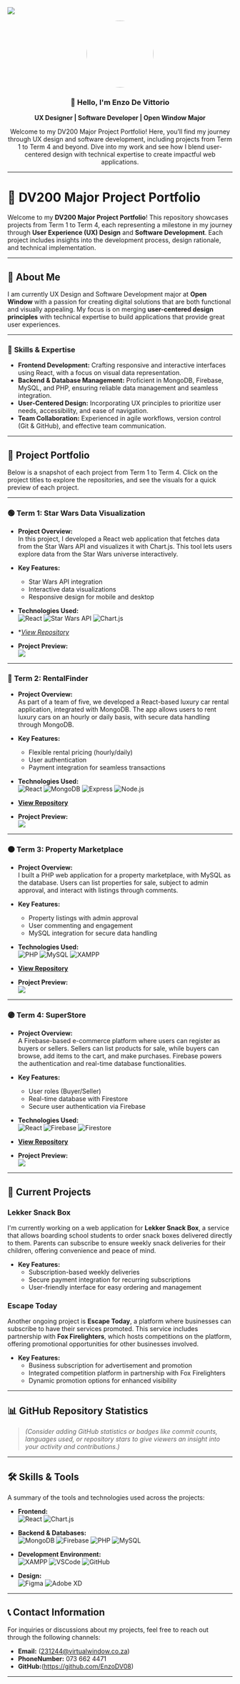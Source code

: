 ![](./assets/enzoRepo.png) 

<div align="center">
  <img src="#" width="150" style="border-radius: 50%;">
  
  ### 👋 Hello, I'm **Enzo De Vittorio**
  
  **UX Designer | Software Developer | Open Window Major**
  
  <p>Welcome to my DV200 Major Project Portfolio! Here, you’ll find my journey through UX design and software development, including projects from Term 1 to Term 4 and beyond. Dive into my work and see how I blend user-centered design with technical expertise to create impactful web applications.</p>
</div>

---

# 🌟 **DV200 Major Project Portfolio**

Welcome to my **DV200 Major Project Portfolio**! This repository showcases projects from Term 1 to Term 4, each representing a milestone in my journey through **User Experience (UX) Design** and **Software Development**. Each project includes insights into the development process, design rationale, and technical implementation.

---

## 👤 **About Me**

I am currently UX Design and Software Development major at **Open Window** with a passion for creating digital solutions that are both functional and visually appealing. My focus is on merging **user-centered design principles** with technical expertise to build applications that provide great user experiences.

---

### 🔧 **Skills & Expertise**

- **Frontend Development:** Crafting responsive and interactive interfaces using React, with a focus on visual data representation.
- **Backend & Database Management:** Proficient in MongoDB, Firebase, MySQL, and PHP, ensuring reliable data management and seamless integration.
- **User-Centered Design:** Incorporating UX principles to prioritize user needs, accessibility, and ease of navigation.
- **Team Collaboration:** Experienced in agile workflows, version control (Git & GitHub), and effective team communication.

---

## 📂 **Project Portfolio**

Below is a snapshot of each project from Term 1 to Term 4. Click on the project titles to explore the repositories, and see the visuals for a quick preview of each project.

---

### 🟢 **Term 1: Star Wars Data Visualization**

- **Project Overview:**  
  In this project, I developed a React web application that fetches data from the Star Wars API and visualizes it with Chart.js. This tool lets users explore data from the Star Wars universe interactively.

- **Key Features:**
  - Star Wars API integration
  - Interactive data visualizations
  - Responsive design for mobile and desktop

- **Technologies Used:**  
  ![React](https://img.shields.io/badge/React-20232A?style=for-the-badge&logo=react&logoColor=61DAFB) ![Star Wars API](https://img.shields.io/badge/Star%20Wars%20API-black?style=for-the-badge&logo=star-wars&logoColor=white) ![Chart.js](https://img.shields.io/badge/Chart.js-F5788D?style=for-the-badge&logo=chartdotjs&logoColor=white)
  
- **[View Repository](https://github.com/EnzoDV08/Term_1_Final_Project.git)*

- **Project Preview:**  
  ![](./assets/Screenshot%202024-11-06%20151536.png) 

---

### 🔵 **Term 2: RentalFinder**

- **Project Overview:**  
  As part of a team of five, we developed a React-based luxury car rental application, integrated with MongoDB. The app allows users to rent luxury cars on an hourly or daily basis, with secure data handling through MongoDB.

- **Key Features:**
  - Flexible rental pricing (hourly/daily)
  - User authentication
  - Payment integration for seamless transactions

- **Technologies Used:**  
  ![React](https://img.shields.io/badge/React-20232A?style=for-the-badge&logo=react&logoColor=61DAFB) ![MongoDB](https://img.shields.io/badge/MongoDB-47A248?style=for-the-badge&logo=mongodb&logoColor=white) ![Express](https://img.shields.io/badge/Express.js-404D59?style=for-the-badge) ![Node.js](https://img.shields.io/badge/Node.js-43853D?style=for-the-badge&logo=node-dot-js&logoColor=white)

- **[View Repository](https://github.com/EnzoDV08/DV_200_Group2_Final.git)** 

- **Project Preview:**  
  ![](./assets/Screenshot%202024-11-06%20151929.png) 

---

### 🟠 **Term 3: Property Marketplace**

- **Project Overview:**  
  I built a PHP web application for a property marketplace, with MySQL as the database. Users can list properties for sale, subject to admin approval, and interact with listings through comments.

- **Key Features:**
  - Property listings with admin approval
  - User commenting and engagement
  - MySQL integration for secure data handling

- **Technologies Used:**  
  ![PHP](https://img.shields.io/badge/PHP-777BB4?style=for-the-badge&logo=php&logoColor=white) ![MySQL](https://img.shields.io/badge/MySQL-4479A1?style=for-the-badge&logo=mysql&logoColor=white) ![XAMPP](https://img.shields.io/badge/XAMPP-F37623?style=for-the-badge&logo=xampp&logoColor=white)

- **[View Repository](https://github.com/EnzoDV08/Enzo_De_Vittorio_231244_Term3-Final-Project.git)** 

- **Project Preview:**  
  ![](./assets/Screenshot%202024-11-06%20152105.png) 

---

### 🟣 **Term 4: SuperStore**

- **Project Overview:**  
  A Firebase-based e-commerce platform where users can register as buyers or sellers. Sellers can list products for sale, while buyers can browse, add items to the cart, and make purchases. Firebase powers the authentication and real-time database functionalities.

- **Key Features:**
  - User roles (Buyer/Seller)
  - Real-time database with Firestore
  - Secure user authentication via Firebase

- **Technologies Used:**  
  ![React](https://img.shields.io/badge/React-20232A?style=for-the-badge&logo=react&logoColor=61DAFB) ![Firebase](https://img.shields.io/badge/Firebase-FFCA28?style=for-the-badge&logo=firebase&logoColor=white) ![Firestore](https://img.shields.io/badge/Firestore-FFA611?style=for-the-badge&logo=firebase&logoColor=white)

- **[View Repository](https://github.com/EnzoDV08/SuperStore_DV200_Term_4.git)** 

- **Project Preview:**  
  ![](./assets/Screenshot%202024-11-06%20152315.png)

---

## 🚀 **Current Projects**

### **Lekker Snack Box**

I'm currently working on a web application for **Lekker Snack Box**, a service that allows boarding school students to order snack boxes delivered directly to them. Parents can subscribe to ensure weekly snack deliveries for their children, offering convenience and peace of mind.

- **Key Features:**
  - Subscription-based weekly deliveries
  - Secure payment integration for recurring subscriptions
  - User-friendly interface for easy ordering and management

### **Escape Today**

Another ongoing project is **Escape Today**, a platform where businesses can subscribe to have their services promoted. This service includes partnership with **Fox Firelighters**, which hosts competitions on the platform, offering promotional opportunities for other businesses involved.

- **Key Features:**
  - Business subscription for advertisement and promotion
  - Integrated competition platform in partnership with Fox Firelighters
  - Dynamic promotion options for enhanced visibility

---

## 📊 **GitHub Repository Statistics**

> *(Consider adding GitHub statistics or badges like commit counts, languages used, or repository stars to give viewers an insight into your activity and contributions.)*

---

## 🛠 **Skills & Tools**

A summary of the tools and technologies used across the projects:

- **Frontend:**  
  ![React](https://img.shields.io/badge/React-20232A?style=for-the-badge&logo=react&logoColor=61DAFB) ![Chart.js](https://img.shields.io/badge/Chart.js-F5788D?style=for-the-badge&logo=chartdotjs&logoColor=white)

- **Backend & Databases:**  
  ![MongoDB](https://img.shields.io/badge/MongoDB-47A248?style=for-the-badge&logo=mongodb&logoColor=white) ![Firebase](https://img.shields.io/badge/Firebase-FFCA28?style=for-the-badge&logo=firebase&logoColor=white) ![PHP](https://img.shields.io/badge/PHP-777BB4?style=for-the-badge&logo=php&logoColor=white) ![MySQL](https://img.shields.io/badge/MySQL-4479A1?style=for-the-badge&logo=mysql&logoColor=white)

- **Development Environment:**  
  ![XAMPP](https://img.shields.io/badge/XAMPP-F37623?style=for-the-badge&logo=xampp&logoColor=white) ![VSCode](https://img.shields.io/badge/VS%20Code-007ACC?style=for-the-badge&logo=visual-studio-code&logoColor=white) ![GitHub](https://img.shields.io/badge/GitHub-181717?style=for-the-badge&logo=github&logoColor=white)

- **Design:**  
  ![Figma](https://img.shields.io/badge/Figma-F24E1E?style=for-the-badge&logo=figma&logoColor=white) ![Adobe XD](https://img.shields.io/badge/Adobe%20XD-FF61F6?style=for-the-badge&logo=adobexd&logoColor=white)

---

## 📞 **Contact Information**

For inquiries or discussions about my projects, feel free to reach out through the following channels:

- **Email:** (231244@virtualwindow.co.za)
- **PhoneNumber:** 073 662 4471
- **GitHub:**(https://github.com/EnzoDV08)

---





